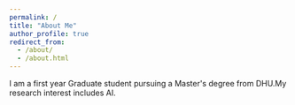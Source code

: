 ```yaml
---
permalink: /
title: "About Me"
author_profile: true
redirect_from: 
  - /about/
  - /about.html
---
```


I am a first year Graduate student pursuing a Master's degree from DHU.My research interest includes AI.
